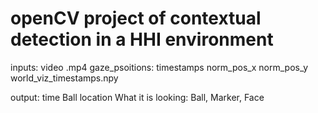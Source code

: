 # openCV project of contextual detection in a HHI environment

inputs:
	video .mp4
	gaze_psoitions:	
		timestamps
		norm_pos_x
		norm_pos_y
	world_viz_timestamps.npy

output:
	time
	Ball location
	What it is looking: Ball, Marker, Face
